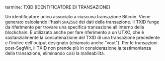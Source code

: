 termine: TXID (IDENTIFICATORE DI TRANSAZIONE)

Un identificatore unico associato a ciascuna transazione Bitcoin. Viene generato calcolando l'hash `SHA256d` dei dati della transazione. Il TXID funge da riferimento per trovare una specifica transazione all'interno della blockchain. È utilizzato anche per fare riferimento a un UTXO, che è sostanzialmente la concatenazione del TXID di una transazione precedente e l'indice dell'output designato (chiamato anche "vout"). Per le transazioni post-SegWit, il TXID non prende più in considerazione la testimonianza della transazione, eliminando così la malleabilità.